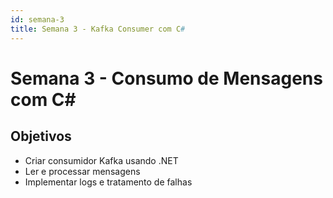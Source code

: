 ```yaml
---
id: semana-3
title: Semana 3 - Kafka Consumer com C#
---
```


# Semana 3 - Consumo de Mensagens com C#

## Objetivos

- Criar consumidor Kafka usando .NET
- Ler e processar mensagens
- Implementar logs e tratamento de falhas
